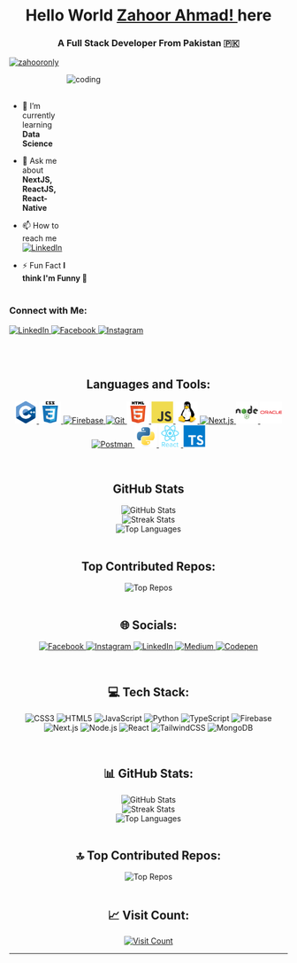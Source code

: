 <h1 align="center">Hello World <a href="github.com/ZahoorOnly">Zahoor Ahmad! </a>here</h1>
<h3 align="center">A Full Stack Developer From Pakistan 🇵🇰 </h3>

<p align="left"> <a href="https://twitter.com/zahooronly" target="blank"><img
            src="https://img.shields.io/twitter/follow/zahooronly?logo=twitter&style=for-the-badge"
            alt="zahooronly" /></a> </p>
<img alt="coding" align="right" width="400" height="350"
    src="https://user-images.githubusercontent.com/105358562/233367416-f5f8a3fe-8411-4235-b27c-9bba70d13134.png">
    <br/><br/>
    
- 🌱 I’m currently learning  **Data Science**

- 💬 Ask me about **NextJS, ReactJS, React-Native**

- 📫 How to reach me  <a href="https://linkedin.com/in/ZahoorOnly" target="_blank">
    <img src="https://img.shields.io/badge/LinkedIn-%230077B5.svg?logo=linkedin&logoColor=white" alt="LinkedIn" />
  </a>

- ⚡ Fun Fact **I think I'm Funny 🥴**
<br/><br/>
<h3 align="left">Connect with Me:</h3>
<p align="left">
  <a href="https://linkedin.com/in/zahooronly" target="_blank">
    <img src="https://raw.githubusercontent.com/rahuldkjain/github-profile-readme-generator/master/src/images/icons/Social/linked-in-alt.svg" alt="LinkedIn" height="30" width="40" />
  </a>
  <a href="https://fb.com/onlyzahoor" target="_blank">
    <img src="https://raw.githubusercontent.com/rahuldkjain/github-profile-readme-generator/master/src/images/icons/Social/facebook.svg" alt="Facebook" height="30" width="40" />
  </a>
  <a href="https://instagram.com/zahooronly" target="_blank">
    <img src="https://raw.githubusercontent.com/rahuldkjain/github-profile-readme-generator/master/src/images/icons/Social/instagram.svg" alt="Instagram" height="30" width="40" />
  </a>
</p>
<br/>
<br/>

<h2 align="center">Languages and Tools:</h2>
<p align="center">
  <a href="https://www.w3schools.com/cpp/" target="_blank">
    <img src="https://raw.githubusercontent.com/devicons/devicon/master/icons/cplusplus/cplusplus-original.svg" alt="C++" width="40" height="40" />
  </a>
  <a href="https://www.w3schools.com/css/" target="_blank">
    <img src="https://raw.githubusercontent.com/devicons/devicon/master/icons/css3/css3-original-wordmark.svg" alt="CSS3" width="40" height="40" />
  </a>
  <a href="https://firebase.google.com/" target="_blank">
    <img src="https://www.vectorlogo.zone/logos/firebase/firebase-icon.svg" alt="Firebase" width="40" height="40" />
  </a>
  <a href="https://git-scm.com/" target="_blank">
    <img src="https://www.vectorlogo.zone/logos/git-scm/git-scm-icon.svg" alt="Git" width="40" height="40" />
  </a>
  <a href="https://www.w3.org/html/" target="_blank">
    <img src="https://raw.githubusercontent.com/devicons/devicon/master/icons/html5/html5-original-wordmark.svg" alt="HTML5" width="40" height="40" />
  </a>
  <a href="https://developer.mozilla.org/en-US/docs/Web/JavaScript" target="_blank">
    <img src="https://raw.githubusercontent.com/devicons/devicon/master/icons/javascript/javascript-original.svg" alt="JavaScript" width="40" height="40" />
  </a>
  <a href="https://www.linux.org/" target="_blank">
    <img src="https://raw.githubusercontent.com/devicons/devicon/master/icons/linux/linux-original.svg" alt="Linux" width="40" height="40" />
  </a>
  <a href="https://nextjs.org/" target="_blank">
    <img src="https://cdn.worldvectorlogo.com/logos/nextjs-2.svg" alt="Next.js" width="40" height="40" />
  </a>
  <a href="https://nodejs.org" target="_blank">
    <img src="https://raw.githubusercontent.com/devicons/devicon/master/icons/nodejs/nodejs-original-wordmark.svg" alt="Node.js" width="40" height="40" />
  </a>
  <a href="https://www.oracle.com/" target="_blank">
    <img src="https://raw.githubusercontent.com/devicons/devicon/master/icons/oracle/oracle-original.svg" alt="Oracle" width="40" height="40" />
  </a>
  <a href="https://postman.com" target="_blank">
    <img src="https://www.vectorlogo.zone/logos/getpostman/getpostman-icon.svg" alt="Postman" width="40" height="40" />
  </a>
  <a href="https://www.python.org" target="_blank">
    <img src="https://raw.githubusercontent.com/devicons/devicon/master/icons/python/python-original.svg" alt="Python" width="40" height="40" />
  </a>
  <a href="https://reactjs.org/" target="_blank">
    <img src="https://raw.githubusercontent.com/devicons/devicon/master/icons/react/react-original-wordmark.svg" alt="React" width="40" height="40" />
  </a>
  <a href="https://www.typescriptlang.org/" target="_blank">
    <img src="https://raw.githubusercontent.com/devicons/devicon/master/icons/typescript/typescript-original.svg" alt="TypeScript" width="40" height="40" />
  </a>
</p>

<br/>

<div align="center">
  <h2>GitHub Stats</h2>
  <img src="https://github-readme-stats.vercel.app/api?username=ZahoorOnly&theme=dark&hide_border=false&include_all_commits=true&count_private=true" alt="GitHub Stats" height="200" width="100%" />
  <br/>
  <img src="https://github-readme-streak-stats.herokuapp.com/?user=ZahoorOnly&theme=dark&hide_border=false" alt="Streak Stats" height="200" width="100%" />
  <br/>
  <img src="https://github-readme-stats.vercel.app/api/top-langs/?username=ZahoorOnly&theme=dark&hide_border=false&include_all_commits=true&count_private=true&layout=compact" alt="Top Languages" height="200" width="100%" />
</div>

<br/>

<h2 align="center">Top Contributed Repos:</h2>
<div align="center">
  <img src="https://github-contributor-stats.vercel.app/api?username=ZahoorOnly&limit=5&theme=onedark&combine_all_yearly_contributions=true" alt="Top Repos" />
</div>

<br/>

<h2 align="center">🌐 Socials:</h2>
<p align="center">
  <a href="https://facebook.com/OnlyZahoor" target="_blank">
    <img src="https://img.shields.io/badge/Facebook-%231877F2.svg?logo=Facebook&logoColor=white" alt="Facebook" />
  </a>
  <a href="https://instagram.com/ZahoorOnly" target="_blank">
    <img src="https://img.shields.io/badge/Instagram-%23E4405F.svg?logo=Instagram&logoColor=white" alt="Instagram" />
  </a>
  <a href="https://linkedin.com/in/ZahoorOnly" target="_blank">
    <img src="https://img.shields.io/badge/LinkedIn-%230077B5.svg?logo=linkedin&logoColor=white" alt="LinkedIn" />
  </a>
  <a href="https://medium.com/@ZahoorOnly" target="_blank">
    <img src="https://img.shields.io/badge/Medium-12100E?logo=medium&logoColor=white" alt="Medium" />
  </a>
  <a href="https://codepen.io/ZahoorOnly" target="_blank">
    <img src="https://img.shields.io/badge/Codepen-000000?style=for-the-badge&logo=codepen&logoColor=white" alt="Codepen" />
  </a>
</p>

<br/>

<h2 align="center">💻 Tech Stack:</h2>
<p align="center">
  <img src="https://img.shields.io/badge/css3-%231572B6.svg?style=for-the-badge&logo=css3&logoColor=white" alt="CSS3" />
  <img src="https://img.shields.io/badge/html5-%23E34F26.svg?style=for-the-badge&logo=html5&logoColor=white" alt="HTML5" />
    <img src="https://img.shields.io/badge/javascript-%23323330.svg?style=for-the-badge&logo=javascript&logoColor=%23F7DF1E" alt="JavaScript" />
  <img src="https://img.shields.io/badge/python-3670A0?style=for-the-badge&logo=python&logoColor=ffdd54" alt="Python" />
  <img src="https://img.shields.io/badge/typescript-%23007ACC.svg?style=for-the-badge&logo=typescript&logoColor=white" alt="TypeScript" />
  <img src="https://img.shields.io/badge/firebase-%23039BE5.svg?style=for-the-badge&logo=firebase" alt="Firebase" />
  <img src="https://img.shields.io/badge/Next-black?style=for-the-badge&logo=next.js&logoColor=white" alt="Next.js" />
  <img src="https://img.shields.io/badge/node.js-6DA55F?style=for-the-badge&logo=node.js&logoColor=white" alt="Node.js" />
  <img src="https://img.shields.io/badge/react-%2320232a.svg?style=for-the-badge&logo=react&logoColor=%2361DAFB" alt="React" />
  <img src="https://img.shields.io/badge/tailwindcss-%2338B2AC.svg?style=for-the-badge&logo=tailwind-css&logoColor=white" alt="TailwindCSS" />
  <img src="https://img.shields.io/badge/mongodb-%234ea94b.svg?style=for-the-badge&logo=mongodb&logoColor=white" alt="MongoDB" />
</p>

<br/>

<h2 align="center">📊 GitHub Stats:</h2>
<div align="center">
  <img src="https://github-readme-stats.vercel.app/api?username=ZahoorOnly&theme=dark&hide_border=false&include_all_commits=true&count_private=true" alt="GitHub Stats" height="200" width="100%" />
  <br/>
  <img src="https://github-readme-streak-stats.herokuapp.com/?user=ZahoorOnly&theme=dark&hide_border=false" alt="Streak Stats" height="200" width="100%" />
  <br/>
  <img src="https://github-readme-stats.vercel.app/api/top-langs/?username=ZahoorOnly&theme=dark&hide_border=false&include_all_commits=true&count_private=true&layout=compact" alt="Top Languages" height="200" width="100%" />
</div>

<br/>

<h2 align="center">🔝 Top Contributed Repos:</h2>
<div align="center">
  <img src="https://github-contributor-stats.vercel.app/api?username=ZahoorOnly&limit=5&theme=onedark&combine_all_yearly_contributions=true" alt="Top Repos" />
</div>

<br/>

<h2 align="center">📈 Visit Count:</h2>
<p align="center">
  <a href="https://visitcount.itsvg.in">
    <img src="https://visitcount.itsvg.in/api?id=ZahoorOnly&icon=0&color=0" alt="Visit Count" />
  </a>
</p>

---

